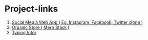 # Project-links

1. [Social Media Web App ( Eg. Instagram, Facebook, Twitter clone )](https://yashtweeter.netlify.app)
2. [Organic Store ( Mern Stack )](https://yashecommerce.netlify.app)
3. [Typing tutor](https://yashtypingtutor.netlify.app)
